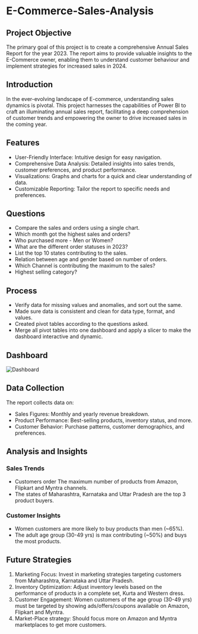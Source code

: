 # E-Commerce-Sales-Analysis
## Project Objective
  The primary goal of this project is to create a comprehensive Annual Sales Report for the year 2023. The report aims to provide valuable insights to the E-Commerce owner, enabling them to understand customer behaviour and implement strategies for increased sales in 2024.
## Introduction
  In the ever-evolving landscape of E-commerce, understanding sales dynamics is pivotal. This project harnesses the capabilities of Power BI to craft an illuminating annual sales report, facilitating a deep comprehension of customer trends and empowering the owner to drive increased sales in the coming year.
## Features
  + User-Friendly Interface: Intuitive design for easy navigation.
  + Comprehensive Data Analysis: Detailed insights into sales trends, customer preferences, and product performance.
  + Visualizations: Graphs and charts for a quick and clear understanding of data.
  + Customizable Reporting: Tailor the report to specific needs and preferences.
## Questions
  + Compare the sales and orders using a single chart.
  + Which month got the highest sales and orders?
  + Who purchased more - Men or Women?
  + What are the different order statuses in 2023?
  + List the top 10 states contributing to the sales.
  + Relation between age and gender based on number of orders.
  + Which Channel is contributing the maximum to the sales?
  + Highest selling category?
## Process
  + Verify data for missing values and anomalies, and sort out the same.
  + Made sure data is consistent and clean for data type, format, and values.
  + Created pivot tables according to the questions asked.
  + Merge all pivot tables into one dashboard and apply a slicer to make the dashboard interactive and dynamic.
## Dashboard
  ![Dashboard](https://github.com/Utkarsh0211/E-Commerce-Sales-Analysis/blob/main/E%20-%20Commerce.png)
## Data Collection
The report collects data on:
  + Sales Figures: Monthly and yearly revenue breakdown.
  + Product Performance: Best-selling products, inventory status, and more.
  + Customer Behavior: Purchase patterns, customer demographics, and preferences.
## Analysis and Insights
  ### Sales Trends
   + Customers order The maximum number of products from Amazon, Flipkart and Myntra channels.
   + The states of Maharashtra, Karnataka and Uttar Pradesh are the top 3 product buyers.
  ### Customer Insights
   + Women customers are more likely to buy products than men (~65%).
   + The adult age group (30-49 yrs) is max contributing (~50%) and buys the most products.
## Future Strategies
 1. Marketing Focus: Invest in marketing strategies targeting customers from Maharashtra, Karnataka and Uttar Pradesh.
 2. Inventory Optimization: Adjust inventory levels based on the performance of products in a complete set, Kurta and Western dress.
 3. Customer Engagement: Women customers of the age group (30-49 yrs) must be targeted by showing ads/offers/coupons available on Amazon, Flipkart and Myntra.
 4. Market-Place strategy: Should focus more on Amazon and Myntra marketplaces to get more customers.

